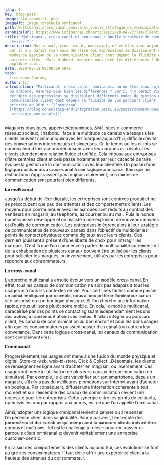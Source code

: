 ```yaml
---
lang: fr
key: blog-post
image: 244-converti-.png
imageAlt: image_strategie_omnicanal
path: Multicanal_cross_canal_omnicanal_quelle_strategie_de_communication_choisir
canonicalUrl: https://www.ictjournal.ch/articles/2020-04-27/les-clients-attendent-une-relation-fluide-et-unifiee
title: "Multicanal, cross-canal et omnicanal : Quelle stratégie de communication
  choisir ? "
description: Multicanal, cross-canal, omnicanal… où en êtes-vous aujourd’hui ?
  Car il n’y paraît rien mais derrière ces expressions se dissimulent différents
  modes de gestion de la communication client dont dépend la fluidité de vos
  parcours client. Mais d'abord, mesurez-vous bien les différences ? On vous
  explique tout.
date: 2020-08-11T09:00:09.587Z
tags:
  - customerJourney
author: tcj
introduction: "Multicanal, cross-canal, omnicanal… où en êtes-vous aujourd’hui ?
  Ou d’abord, mesurez-vous bien les différences ? Car il n’y paraît rien mais
  derrière ces expressions se dissimulent différents modes de gestion de la
  communication client dont dépend la fluidité de vos parcours client. La
  priorité en 2020 : [l’omnicanal
  ](https://blog-consulting-and-integration.tessi.eu/posts/comment-passer-a-une\
  -strategie-omnicanale)!"
---
```

Magasins physiques, appels téléphoniques, SMS, sites e-commerce, réseaux sociaux, chatbots… face à la multitude de canaux via lesquels les clients peuvent communiquer avec les marques aujourd’hui, difficile d’éviter des conversations interrompues et sinueuses. Or, le temps où les clients se contentaient d’interactions décousues avec les marques est révolu. Les clients attendent une relation fluide et unifiée. Cela impose aux entreprises d’être centrées client et cela passe notamment par leur capacité de faire évoluer la gestion de la communication avec leur clientèle. On passe d’une logique multicanal ou cross-canal à une logique omnicanal. Bien que les distinctions n’apparaissent pas toujours clairement, ces modes de communication sont pourtant bien différents.

**Le multicanal**

Jusqu’au début de l’ère digitale, les entreprises sont centrées produit et ne se préoccupent que peu des attentes et des comportements clients. Les moyens pour communiquer avec les marques sont réduits au contact des vendeurs en magasin, au téléphone, au courrier ou au mail. Puis le monde numérique se développe et on assiste à une explosion de nouveaux moyens et d’outils de communication. Les entreprises intègrent alors à leur stratégie de communication de nouveaux canaux dans l’objectif de multiplier les points de contact physiques comme digitaux avec leurs clients. Ces derniers jouissent à présent d’une liberté de choix pour interagir les marques. C’est là que l’on commence à parler de multicanalité autrement-dit de la cohabitation de plusieurs canaux pouvant être utilisé par les clients pour solliciter les marques, ou inversement, utilisés par les entreprises pour répondre aux consommateurs.

**Le cross-canal**

L’approche multicanal a ensuite évolué vers un modèle cross-canal. En effet, tous les canaux de communication ne sont pas adaptés à tous les usages ni à tous les contextes de vie. Pour certaines tâches comme passer un achat impliquant par exemple, nous allons préférer l’ordinateur sur un site sécurisé ou une boutique physique. Si l’on cherche une information rapide, nous utilisons plutôt notre mobile. En cela, le modèle multicanal, caractérisé par des points de contact agissant indépendamment les uns des autres, a rapidement atteint ses limites. Il fallait intégrer au parcours client, les canaux de communication au bon endroit et pour les bons usages afin que les consommateurs puissent passer d’un canal à un autre à leur convenance. Dans cette logique cross-canal, les canaux de communication sont complémentaires.

**L’omnicanal**

Progressivement, les usages ont mené à une fusion du monde physique et digital. Store-to-web, web-to-store, Click & Collect…Désormais, les clients se renseignent en ligne avant d’acheter en magasin, ou inversement. Ces usages ont mené à l’utilisation de plusieurs canaux de communication en simultané. Par exemple, le client va vérifier sur son smartphone, depuis un magasin, s’il n’y a pas de meilleures promotions sur Internet avant d’acheter en boutique. Par conséquent, diffuser une information cohérente à tout moment et sur l’ensemble des canaux de communication devient une nécessité pour les entreprises. Cette synergie entre les points de contacts, optimisés les uns par rapport aux autres, est ce que l’on appelle l’omnicanal.

Ainsi, adopter une logique omnicanal revient à penser ou à repenser l’expérience client dans sa globalité. Pour y parvenir, l’ensemble des paramètres et des variables qui composent le parcours clients doivent être connus et maîtrisés. Tel est le challenge à relever pour embrasser un parcours client omnicanal et devenir véritablement une entreprise customer-centric.

En raison des comportements des clients aujourd'hui, ces évolutions se font au gré des consommateurs. Il faut donc offrir une expérience client à la hauteur des attentes du consommateur.